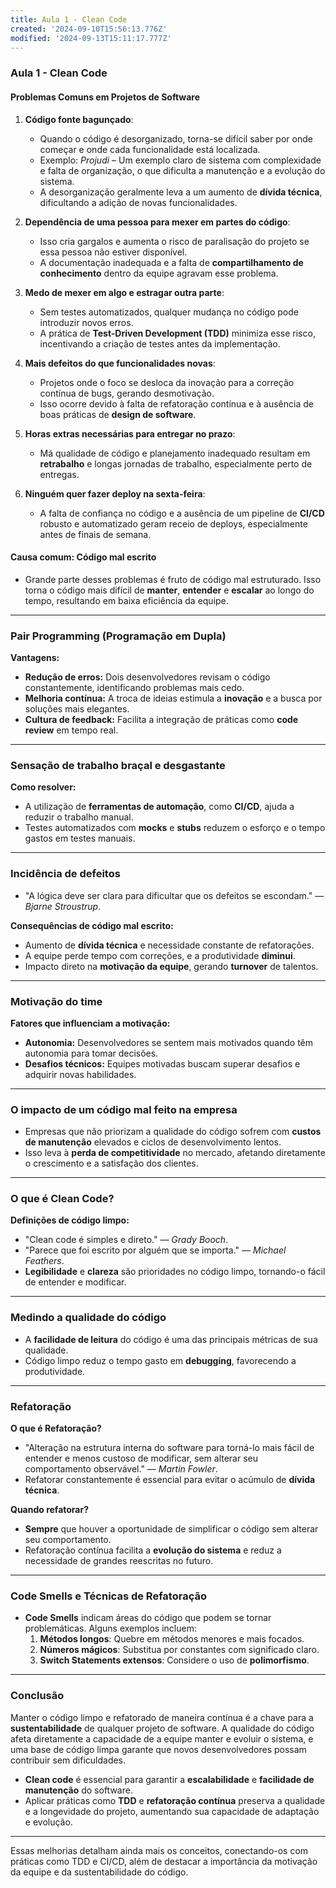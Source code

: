 ```yaml
---
title: Aula 1 - Clean Code
created: '2024-09-10T15:56:13.776Z'
modified: '2024-09-13T15:11:17.777Z'
---
```


### Aula 1 - Clean Code

#### Problemas Comuns em Projetos de Software

1. **Código fonte bagunçado**:
   - Quando o código é desorganizado, torna-se difícil saber por onde começar e onde cada funcionalidade está localizada.
   - Exemplo: *Projudi* – Um exemplo claro de sistema com complexidade e falta de organização, o que dificulta a manutenção e a evolução do sistema.
   - A desorganização geralmente leva a um aumento de **dívida técnica**, dificultando a adição de novas funcionalidades.

2. **Dependência de uma pessoa para mexer em partes do código**:
   - Isso cria gargalos e aumenta o risco de paralisação do projeto se essa pessoa não estiver disponível.
   - A documentação inadequada e a falta de **compartilhamento de conhecimento** dentro da equipe agravam esse problema.

3. **Medo de mexer em algo e estragar outra parte**:
   - Sem testes automatizados, qualquer mudança no código pode introduzir novos erros.
   - A prática de **Test-Driven Development (TDD)** minimiza esse risco, incentivando a criação de testes antes da implementação.

4. **Mais defeitos do que funcionalidades novas**:
   - Projetos onde o foco se desloca da inovação para a correção contínua de bugs, gerando desmotivação.
   - Isso ocorre devido à falta de refatoração contínua e à ausência de boas práticas de **design de software**.

5. **Horas extras necessárias para entregar no prazo**:
   - Má qualidade de código e planejamento inadequado resultam em **retrabalho** e longas jornadas de trabalho, especialmente perto de entregas.

6. **Ninguém quer fazer deploy na sexta-feira**:
   - A falta de confiança no código e a ausência de um pipeline de **CI/CD** robusto e automatizado geram receio de deploys, especialmente antes de finais de semana.

#### Causa comum: Código mal escrito
   - Grande parte desses problemas é fruto de código mal estruturado. Isso torna o código mais difícil de **manter**, **entender** e **escalar** ao longo do tempo, resultando em baixa eficiência da equipe.

---

### Pair Programming (Programação em Dupla)

**Vantagens:**
   - **Redução de erros:** Dois desenvolvedores revisam o código constantemente, identificando problemas mais cedo.
   - **Melhoria contínua:** A troca de ideias estimula a **inovação** e a busca por soluções mais elegantes.
   - **Cultura de feedback:** Facilita a integração de práticas como **code review** em tempo real.

---

### Sensação de trabalho braçal e desgastante

**Como resolver:**
   - A utilização de **ferramentas de automação**, como **CI/CD**, ajuda a reduzir o trabalho manual.
   - Testes automatizados com **mocks** e **stubs** reduzem o esforço e o tempo gastos em testes manuais.

---

### Incidência de defeitos

- "A lógica deve ser clara para dificultar que os defeitos se escondam." — *Bjarne Stroustrup*.

**Consequências de código mal escrito:**
   - Aumento de **dívida técnica** e necessidade constante de refatorações.
   - A equipe perde tempo com correções, e a produtividade **diminui**.
   - Impacto direto na **motivação da equipe**, gerando **turnover** de talentos.

---

### Motivação do time

**Fatores que influenciam a motivação:**
   - **Autonomia:** Desenvolvedores se sentem mais motivados quando têm autonomia para tomar decisões.
   - **Desafios técnicos:** Equipes motivadas buscam superar desafios e adquirir novas habilidades.

---

### O impacto de um código mal feito na empresa

- Empresas que não priorizam a qualidade do código sofrem com **custos de manutenção** elevados e ciclos de desenvolvimento lentos.
- Isso leva à **perda de competitividade** no mercado, afetando diretamente o crescimento e a satisfação dos clientes.

---

### O que é Clean Code?

**Definições de código limpo:**
- "Clean code é simples e direto." — *Grady Booch*.
- "Parece que foi escrito por alguém que se importa." — *Michael Feathers*.
- **Legibilidade** e **clareza** são prioridades no código limpo, tornando-o fácil de entender e modificar.

---

### Medindo a qualidade do código

- A **facilidade de leitura** do código é uma das principais métricas de sua qualidade.
- Código limpo reduz o tempo gasto em **debugging**, favorecendo a produtividade.

---

### Refatoração

**O que é Refatoração?**
- "Alteração na estrutura interna do software para torná-lo mais fácil de entender e menos custoso de modificar, sem alterar seu comportamento observável." — *Martin Fowler*.
- Refatorar constantemente é essencial para evitar o acúmulo de **dívida técnica**.

**Quando refatorar?**
- **Sempre** que houver a oportunidade de simplificar o código sem alterar seu comportamento.
- Refatoração contínua facilita a **evolução do sistema** e reduz a necessidade de grandes reescritas no futuro.

---

### Code Smells e Técnicas de Refatoração

- **Code Smells** indicam áreas do código que podem se tornar problemáticas. Alguns exemplos incluem:
   1. **Métodos longos**: Quebre em métodos menores e mais focados.
   2. **Números mágicos**: Substitua por constantes com significado claro.
   3. **Switch Statements extensos**: Considere o uso de **polimorfismo**.

---

### Conclusão

Manter o código limpo e refatorado de maneira contínua é a chave para a **sustentabilidade** de qualquer projeto de software. A qualidade do código afeta diretamente a capacidade de a equipe manter e evoluir o sistema, e uma base de código limpa garante que novos desenvolvedores possam contribuir sem dificuldades.

- **Clean code** é essencial para garantir a **escalabilidade** e **facilidade de manutenção** do software.
- Aplicar práticas como **TDD** e **refatoração contínua** preserva a qualidade e a longevidade do projeto, aumentando sua capacidade de adaptação e evolução.

--- 

Essas melhorias detalham ainda mais os conceitos, conectando-os com práticas como TDD e CI/CD, além de destacar a importância da motivação da equipe e da sustentabilidade do código.
